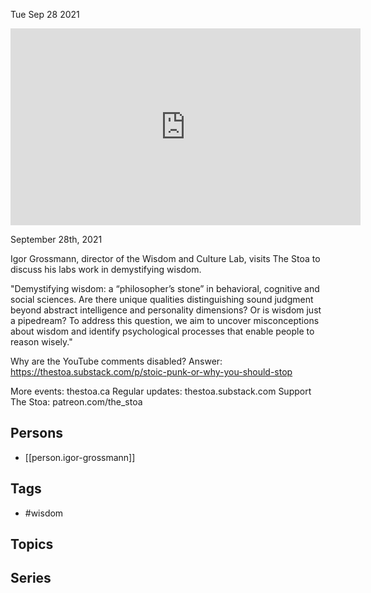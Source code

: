



Tue Sep 28 2021

<iframe width="560" height="315" src="https://www.youtube.com/embed/bu-WoC-jdbg" title="Demystifying Wisdom w/ Igor Grossmann" frameborder="0" allow="accelerometer; autoplay; clipboard-write; encrypted-media; gyroscope; picture-in-picture" allowfullscreen ></iframe>

September 28th, 2021

Igor Grossmann, director of the Wisdom and Culture Lab, visits The Stoa to discuss his labs work in demystifying wisdom.

"Demystifying wisdom: a “philosopher’s stone” in behavioral, cognitive and social sciences. Are there unique qualities distinguishing sound judgment beyond abstract intelligence and personality dimensions? Or is wisdom just a pipedream? To address this question, we aim to uncover misconceptions about wisdom and identify psychological processes that enable people to reason wisely."

Why are the YouTube comments disabled? Answer: https://thestoa.substack.com/p/stoic-punk-or-why-you-should-stop

More events: thestoa.ca
Regular updates: thestoa.substack.com
Support The Stoa: patreon.com/the_stoa

## Persons

- [[person.igor-grossmann]]

## Tags

- #wisdom

## Topics



## Series



